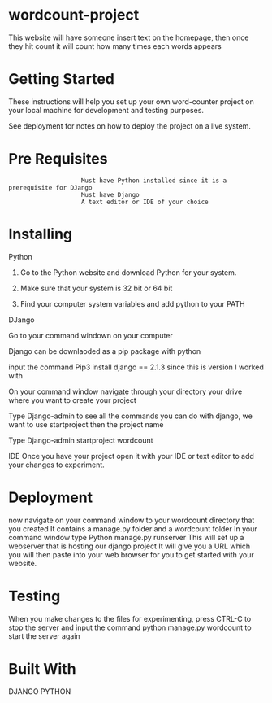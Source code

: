 # wordcount-project
This website will have someone insert text on the homepage, then once they hit count it will count how many times each words appears
# Getting Started
These instructions will help you set up your own word-counter project on your local machine for development and testing purposes.   

See deployment for notes on how to deploy the project on a live system.
# Pre Requisites
                        Must have Python installed since it is a prerequisite for DJango
                        Must have Django
                        A text editor or IDE of your choice
# Installing 
Python

1. Go to the Python website and download Python for your system. 

2. Make sure that your system is 32 bit or 64 bit

3. Find your computer system variables and add python to your PATH

DJango

Go to your command windown on your computer

Django can be downlaoded as a pip package with python

input the command Pip3 install django == 2.1.3 since this is version I worked with

On your command window navigate through your directory your drive where you want to create your project

Type Django-admin to see all the commands you can do with django, we want to use startproject then the project name

Type Django-admin startproject wordcount

IDE
Once you have your project open it with your IDE or text editor to add your changes to experiment.


# Deployment
now navigate on your command window to your wordcount directory that you created 
It contains a manage.py folder and a wordcount folder
In your command window type Python manage.py runserver
This will set up a webserver that is hosting our django project
It will give you a URL which you will then paste into your web browser for you to get started with your website.

# Testing
When you make changes to the files for experimenting, press CTRL-C to stop the server and input the command python manage.py wordcount to start the server again
# Built With 
DJANGO
PYTHON
